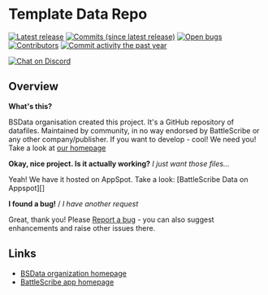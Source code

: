 Template Data Repo
==================

[![Latest release](https://img.shields.io/github/release/BSData/40k2nded.svg?style=flat-square)](https://github.com/BSData/40k2nded/releases/latest)
[![Commits (since latest release)](https://img.shields.io/github/commits-since/BSData/40k2nded/latest.svg?style=flat-square)](https://github.com/BSData/40k2nded/releases)
[![Open bugs](https://img.shields.io/github/issues/BSData/40k2nded/bug.svg?style=flat-square&label=bugs)](https://github.com/BSData/40k2nded/issues?q=is%3Aissue+is%3Aopen+label%3Abug)
[![Contributors](https://img.shields.io/github/contributors/BSData/40k2nded.svg?style=flat-square)](https://github.com/BSData/40k2nded/graphs/contributors)
[![Commit activity the past year](https://img.shields.io/github/commit-activity/y/BSData/40k2nded.svg?style=flat-square)](https://github.com/BSData/40k2nded/pulse/monthly)

[![Chat on Discord](https://img.shields.io/discord/558412685981777922.svg?logo=discord&style=popout-square)](https://www.bsdata.net/discord)

## Overview ##

__What's this?__

BSData organisation created this project. It's a GitHub repository of datafiles.
Maintained by community, in no way endorsed by BattleScribe or any other company/publisher. If you want
to develop - cool! We need you! Take a look at [our homepage][BSData.net]

__Okay, nice project. Is it actually working?__ _I just want those files..._

Yeah! We have it hosted on AppSpot. Take a look: [BattleScribe Data on Appspot][]

__I found a bug!__ / *I have another request*

Great, thank you! Please [Report a bug][bug report] - you can also suggest enhancements and raise other issues there.

## Links ##

* [BSData organization homepage][BSData.net]
* [BattleScribe app homepage](https://www.battlescribe.net/)

[BSData.net]: https://www.bsdata.net/
[bug report]: https://github.com/BSData/40k2nded/issues/new/choose
